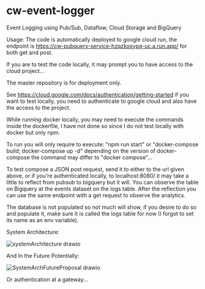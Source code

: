 # cw-event-logger

Event Logging using Pub/Sub, Dataflow, Cloud Storage and BigQuery


Usage: The code is automatically deployed to google cloud run, the endpoint is https://cw-pubquery-service-hzqzkoxvpq-uc.a.run.app/ for both get and post.

If you are to test the code locally, it may prompt you to have access to the cloud project...

The master repository is for deployment only.

See https://cloud.google.com/docs/authentication/getting-started if you want to test locally, you need to authenticate to google cloud and also have the access to the project.

While running docker locally, you may need to execute the commands inside the dockerfile, I have not done so since I do not test locally with docker but only npm.

To run you will only require to execute: 
  "npm run start"
or
  "docker-compose build;
  docker-compose up -d"
depending on the version of docker-compose the command may differ to "docker compose"...

To test compose a JSON post request, send it to either to the url given above, or if you're authenticated locally, to localhost:8080/ it may take a little to reflect from pubsub to bigquery but it will.
You can observe the table on Bigquery at the events dataset on the logs table.
After the reflection you can use the same endpoint with a get request to observe the analytics.

The database is not populated so not much will show, if you desire to do so and populate it, make sure it is called the logs table for now (I forgot to set its name as an env variable).


System Architecture:

![systemArchitecture drawio](https://github.com/furknozg/cw-event-logger/assets/72404454/bea591da-8a3f-4b3e-b243-6ae1b67ab5e5)

And In the Future Potentially:

![SystemArchFutureProposal drawio](https://github.com/furknozg/cw-event-logger/assets/72404454/cedc9a80-aed0-4187-9e19-2083338fc01a)

Or authentication at a gateway...

